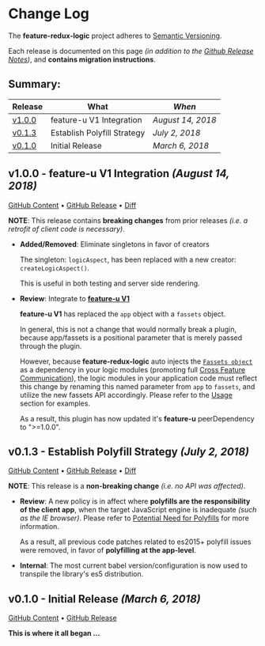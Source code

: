 # Change Log

The **feature-redux-logic** project adheres to [Semantic
Versioning](http://semver.org/).

Each release is documented on this page *(in addition to the [Github
Release Notes](https://github.com/KevinAst/feature-redux-logic/releases))*,
and **contains migration instructions**.

## Summary:

Release  | What                                            | *When*
---------|-------------------------------------------------|------------------
[v1.0.0] | feature-u V1 Integration                        | *August 14, 2018*
[v0.1.3] | Establish Polyfill Strategy                     | *July 2, 2018*
[v0.1.0] | Initial Release                                 | *March 6, 2018*


[v1.0.0]: #v100---feature-u-v1-integration-august-14-2018
[v0.1.3]: #v013---establish-polyfill-strategy-july-2-2018
[v0.1.0]: #v010---initial-release-march-6-2018



<!-- UNRELEASED **************************************************************************

TEMPLATE: 
## vn.n.n - DESC *(DATE ?, 2018)*

[GitHub Content](https://github.com/KevinAst/feature-redux-logic/tree/vn.n.n)
&bull;
[GitHub Release](https://github.com/KevinAst/feature-redux-logic/releases/tag/vn.n.n)
&bull;
[Diff](see below)

RUNNING CONTENT (pop out as needed) ... 

- adorn bullets with following bolded prefix
  **Added**:      ... for new features
  **Changed**:    ... for changes in existing functionality
  **Deprecated**: ... for soon-to-be removed features
  **Removed**:    ... for now removed features
  **Fixed**:      ... for any bug fixes
  **Enhanced**:   ... for enhancements
  **Security**:   ... in case of vulnerabilities
  **Docs**:       ... changes in documentation
  **Review**:     ... requires review
  **Internal**:   ... internal change NOT affecting user/client

UNRELEASED ******************************************************************************** -->


<!-- *** RELEASE *************************************************************** -->

## v1.0.0 - feature-u V1 Integration *(August 14, 2018)*

[GitHub Content](https://github.com/KevinAst/feature-redux-logic/tree/v1.0.0)
&bull;
[GitHub Release](https://github.com/KevinAst/feature-redux-logic/releases/tag/v1.0.0)
&bull;
[Diff](https://github.com/KevinAst/feature-redux-logic/compare/v0.1.3...v1.0.0)

**NOTE**: This release contains **breaking changes** from prior
releases _(i.e. a retrofit of client code is necessary)_.

- **Added/Removed**: Eliminate singletons in favor of creators

  The singleton: `logicAspect`, has been replaced with a new creator:
  `createLogicAspect()`.

  This is useful in both testing and server side rendering.

- **Review**: Integrate to [**feature-u V1**](https://feature-u.js.org/cur/history.html#v1_0_0)

  **feature-u V1** has replaced the `app` object with a `fassets`
  object.

  In general, this is not a change that would normally break a plugin,
  because app/fassets is a positional parameter that is merely passed
  through the plugin.

  However, because **feature-redux-logic** auto injects the [`Fassets
  object`] as a dependency in your logic modules (promoting full
  [Cross Feature Communication]), the logic modules in your
  application code must reflect this change by renaming this named
  parameter from `app` to `fassets`, and utilize the new fassets API
  accordingly.  Please refer to the [Usage] section for examples.

  As a result, this plugin has now updated it's **feature-u**
  peerDependency to ">=1.0.0".


<!-- *** RELEASE *************************************************************** -->

## v0.1.3 - Establish Polyfill Strategy *(July 2, 2018)*

[GitHub Content](https://github.com/KevinAst/feature-redux-logic/tree/v0.1.3)
&bull;
[GitHub Release](https://github.com/KevinAst/feature-redux-logic/releases/tag/v0.1.3)
&bull;
[Diff](https://github.com/KevinAst/feature-redux-logic/compare/v0.1.0...v0.1.3)

**NOTE**: This release is a **non-breaking change** _(i.e. no API was affected)_.

- **Review**: A new policy is in affect where **polyfills are the
  responsibility of the client app**, when the target JavaScript
  engine is inadequate _(such as the IE browser)_.  Please refer to
  [Potential Need for
  Polyfills](./README.md#potential-need-for-polyfills) for more
  information.

  As a result, all previous code patches related to es2015+ polyfill
  issues were removed, in favor of **polyfilling at the app-level**.

- **Internal**: The most current babel version/configuration is now
  used to transpile the library's es5 distribution.


<!-- *** RELEASE *************************************************************** -->

## v0.1.0 - Initial Release *(March 6, 2018)*
[GitHub Content](https://github.com/KevinAst/feature-redux-logic/tree/v0.1.0)
&bull;
[GitHub Release](https://github.com/KevinAst/feature-redux-logic/releases/tag/v0.1.0)

**This is where it all began ...**




<!--- *** REFERENCE LINKS *** ---> 

[`Fassets object`]:            https://feature-u.js.org/cur/api.html#Fassets
[Cross Feature Communication]: https://feature-u.js.org/cur/crossCommunication.html
[Usage]:                       README.md#usage
